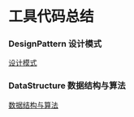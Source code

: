 # 工具代码总结

### DesignPattern 设计模式
[设计模式](https://github.com/MaLi-China/BaseAbility/tree/main/DesignPattern)

### DataStructure 数据结构与算法

[数据结构与算法](https://github.com/MaLi-China/BaseAbility/tree/main/DataStructure)
